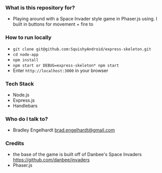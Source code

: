 
### What is this repository for? ###

* Playing around with a Space Invader style game in Phaser.js using. I built in buttons for movement + fire to 

### How to run locally ###

* `git clone git@github.com:SquishyAndroid/express-skeleton.git`
* `cd node-app`
* `npm install`
* `npm start or DEBUG=express-skeleton* npm start`
* Enter `http://localhost:3000` in your browser

### Tech Stack ###

* Node.js
* Express.js
* Handlebars

### Who do I talk to? ###

* Bradley Engelhardt <brad.engelhardt@gmail.com>

### Credits ###

* the base of the game is built off of Danbee's Space Invaders
https://github.com/danbee/invaders
* Phaser.js
